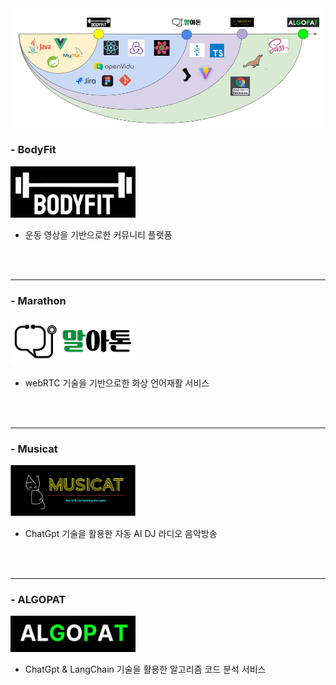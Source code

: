 <img src="./Skill3.png">

<br>


### - BodyFit

<img src="./BodyFit/body-fit-vue-app/src/static/img/logo.png" style="width : 200px">

- 운동 영상을 기반으로한 커뮤니티 플랫폼

<br>
<br>

---

### - Marathon

<img src="./Marathon/Frontend/marathon/src/img/logoMain.png" style="width : 200px">

- webRTC 기술을 기반으로한 화상 언어재활 서비스

<br>
<br>

---

### - Musicat

<img src="./Musicat/image/Logo.png" style="width : 200px">

- ChatGpt 기술을 활용한 자동 AI DJ 라디오 음악방송

<br>
<br>

---

### - ALGOPAT

<img src="./ALGOPAT/image/algopat-logo.png" style="width : 200px">

- ChatGpt & LangChain 기술을 활용한 알고리즘 코드 분석 서비스

